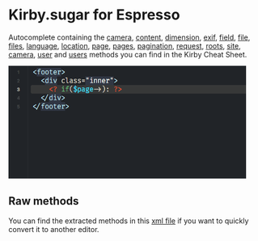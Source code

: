 # Kirby.sugar for Espresso

Autocomplete containing the [camera](https://getkirby.com/docs/cheatsheet#camera), [content](https://getkirby.com/docs/cheatsheet#content), [dimension](https://getkirby.com/docs/cheatsheet#dimension), [exif](https://getkirby.com/docs/cheatsheet#exif), [field](https://getkirby.com/docs/cheatsheet#field-methods), [file](https://getkirby.com/docs/cheatsheet#file), [files](https://getkirby.com/docs/cheatsheet#files), [language](https://getkirby.com/docs/cheatsheet#language), [location](https://getkirby.com/docs/cheatsheet#location), [page](https://getkirby.com/docs/cheatsheet#page), [pages](https://getkirby.com/docs/cheatsheet#pages), [pagination](https://getkirby.com/docs/cheatsheet#pagination), [request](https://getkirby.com/docs/cheatsheet#request), [roots](https://getkirby.com/docs/cheatsheet#roots), [site](https://getkirby.com/docs/cheatsheet#site), [camera](https://getkirby.com/docs/cheatsheet#urls), [user](https://getkirby.com/docs/cheatsheet#user) and [users](https://getkirby.com/docs/cheatsheet#users) methods you can find in the Kirby Cheat Sheet.

![Kirby.sugar](preview.gif?raw=true "Preview")

## Raw methods

You can find the extracted methods in this [xml file](https://raw.githubusercontent.com/medienbaecker/kirby-sugar/master/kirby.sugar/CodeSenseLibraries/Kirby.xml) if you want to quickly convert it to another editor.